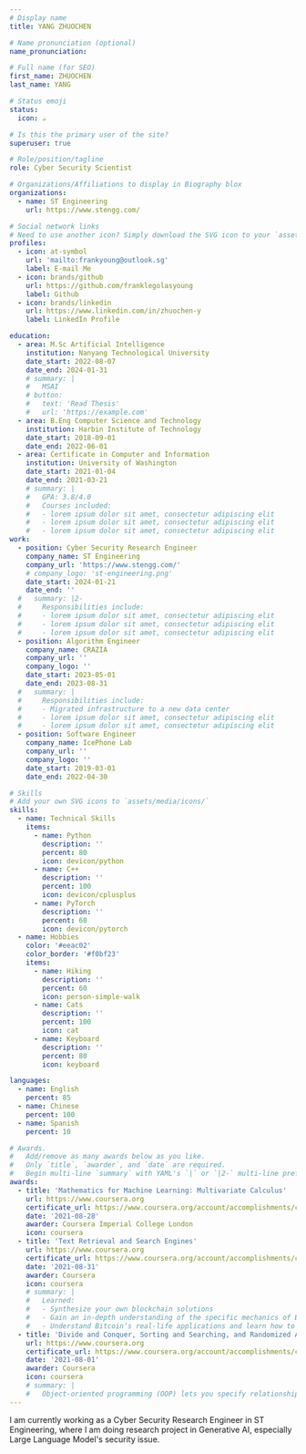 ```yaml
---
# Display name
title: YANG ZHUOCHEN

# Name pronunciation (optional)
name_pronunciation: 

# Full name (for SEO)
first_name: ZHUOCHEN
last_name: YANG

# Status emoji
status:
  icon: ☕️

# Is this the primary user of the site?
superuser: true

# Role/position/tagline
role: Cyber Security Scientist

# Organizations/Affiliations to display in Biography blox
organizations:
  - name: ST Engineering
    url: https://www.stengg.com/

# Social network links
# Need to use another icon? Simply download the SVG icon to your `assets/media/icons/` folder.
profiles:
  - icon: at-symbol
    url: 'mailto:frankyoung@outlook.sg'
    label: E-mail Me
  - icon: brands/github
    url: https://github.com/franklegolasyoung
    label: Github
  - icon: brands/linkedin
    url: https://www.linkedin.com/in/zhuochen-y
    label: LinkedIn Profile

education:
  - area: M.Sc Artificial Intelligence
    institution: Nanyang Technological University
    date_start: 2022-08-07
    date_end: 2024-01-31
    # summary: |
    #   MSAI
    # button:
    #   text: 'Read Thesis'
    #   url: 'https://example.com'
  - area: B.Eng Computer Science and Technology
    institution: Harbin Institute of Technology
    date_start: 2018-09-01
    date_end: 2022-06-01
  - area: Certificate in Computer and Information
    institution: University of Washington
    date_start: 2021-01-04
    date_end: 2021-03-21
    # summary: |
    #   GPA: 3.8/4.0
    #   Courses included:
    #   - lorem ipsum dolor sit amet, consectetur adipiscing elit
    #   - lorem ipsum dolor sit amet, consectetur adipiscing elit
    #   - lorem ipsum dolor sit amet, consectetur adipiscing elit
work:
  - position: Cyber Security Research Engineer
    company_name: ST Engineering
    company_url: 'https://www.stengg.com/'
    # company_logo: 'st-engineering.png'
    date_start: 2024-01-21
    date_end: ''
  #   summary: |2-
  #     Responsibilities include:
  #     - lorem ipsum dolor sit amet, consectetur adipiscing elit
  #     - lorem ipsum dolor sit amet, consectetur adipiscing elit
  #     - lorem ipsum dolor sit amet, consectetur adipiscing elit
  - position: Algorithm Engineer
    company_name: CRAZIA
    company_url: ''
    company_logo: ''
    date_start: 2023-05-01
    date_end: 2023-08-31
  #   summary: |
  #     Responsibilities include:
  #     - Migrated infrastructure to a new data center
  #     - lorem ipsum dolor sit amet, consectetur adipiscing elit
  #     - lorem ipsum dolor sit amet, consectetur adipiscing elit
  - position: Software Engineer
    company_name: IcePhone Lab
    company_url: ''
    company_logo: ''
    date_start: 2019-03-01
    date_end: 2022-04-30

# Skills
# Add your own SVG icons to `assets/media/icons/`
skills:
  - name: Technical Skills
    items:
      - name: Python
        description: ''
        percent: 80
        icon: devicon/python
      - name: C++
        description: ''
        percent: 100
        icon: devicon/cplusplus
      - name: PyTorch
        description: ''
        percent: 60
        icon: devicon/pytorch
  - name: Hobbies
    color: '#eeac02'
    color_border: '#f0bf23'
    items:
      - name: Hiking
        description: ''
        percent: 60
        icon: person-simple-walk
      - name: Cats
        description: ''
        percent: 100
        icon: cat
      - name: Keyboard
        description: ''
        percent: 80
        icon: keyboard

languages:
  - name: English
    percent: 85
  - name: Chinese
    percent: 100
  - name: Spanish
    percent: 10

# Awards.
#   Add/remove as many awards below as you like.
#   Only `title`, `awarder`, and `date` are required.
#   Begin multi-line `summary` with YAML's `|` or `|2-` multi-line prefix and indent 2 spaces below.
awards:
  - title: 'Mathematics for Machine Learning: Multivariate Calculus'
    url: https://www.coursera.org
    certificate_url: https://www.coursera.org/account/accomplishments/certificate/757QB5UZ68JQ
    date: '2021-08-28'
    awarder: Coursera Imperial College London
    icon: coursera
  - title: 'Text Retrieval and Search Engines'
    url: https://www.coursera.org
    certificate_url: https://www.coursera.org/account/accomplishments/certificate/WHEMT55F86F8
    date: '2021-08-31'
    awarder: Coursera
    icon: coursera
    # summary: |
    #   Learned:
    #   - Synthesize your own blockchain solutions
    #   - Gain an in-depth understanding of the specific mechanics of Bitcoin
    #   - Understand Bitcoin’s real-life applications and learn how to attack and destroy Bitcoin, E![alt text](photo_2024-03-27_15-10-30.jpg)thereum, smart contracts and Dapps, and alternatives to Bitcoin’s Proof-of-Work consensus algorithm
  - title: 'Divide and Conquer, Sorting and Searching, and Randomized Algorithms'
    url: https://www.coursera.org
    certificate_url: https://www.coursera.org/account/accomplishments/certificate/7TFPL9T6B4XF
    date: '2021-08-01'
    awarder: Coursera
    icon: coursera
    # summary: |
    #   Object-oriented programming (OOP) lets you specify relationships between functions and the objects that they can act on, helping you manage complexity in your code. This is an intermediate level course, providing an introduction to OOP, using the S3 and R6 systems. S3 is a great day-to-day R programming tool that simplifies some of the functions that you write. R6 is especially useful for industry-specific analyses, working with web APIs, and building GUIs.
---
```


I am currently working as a Cyber Security Research Engineer in ST Engineering, where I am doing research project in Generative AI, especially Large Language Model's security issue.
